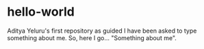 # hello-world
Aditya Yeluru's first repository as guided
I have been asked to type something about me. So, here I go...
"Something about me".
